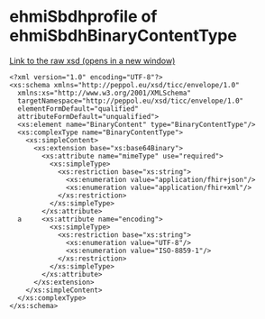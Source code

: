 # ehmiSbdhprofile of ehmiSbdhBinaryContentType

<a href="./ehmiSBDH/ehmiSBDH/ehmiEDN-Business-Message-Envelope-1.2.xsd" target="_blank">Link to the raw xsd (opens in a new window)</a>

    <?xml version="1.0" encoding="UTF-8"?>
    <xs:schema xmlns="http://peppol.eu/xsd/ticc/envelope/1.0"
      xmlns:xs="http://www.w3.org/2001/XMLSchema"
      targetNamespace="http://peppol.eu/xsd/ticc/envelope/1.0"
      elementFormDefault="qualified"
      attributeFormDefault="unqualified">
      <xs:element name="BinaryContent" type="BinaryContentType"/>
      <xs:complexType name="BinaryContentType">
        <xs:simpleContent>
          <xs:extension base="xs:base64Binary">
            <xs:attribute name="mimeType" use="required">
              <xs:simpleType>
                <xs:restriction base="xs:string">
                  <xs:enumeration value="application/fhir+json"/>
                  <xs:enumeration value="application/fhir+xml"/>
                </xs:restriction>
              </xs:simpleType>
            </xs:attribute>
      a     <xs:attribute name="encoding">
              <xs:simpleType>
                <xs:restriction base="xs:string">
                  <xs:enumeration value="UTF-8"/>
                  <xs:enumeration value="ISO-8859-1"/>
                </xs:restriction>
              </xs:simpleType>
            </xs:attribute>
          </xs:extension>
        </xs:simpleContent>
      </xs:complexType>
    </xs:schema>
